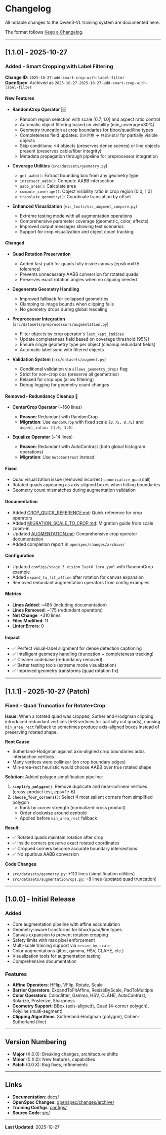# Changelog

All notable changes to the Qwen3-VL training system are documented here.

The format follows [Keep a Changelog](https://keepachangelog.com/en/1.0.0/).

---

## [1.1.0] - 2025-10-27

### Added - Smart Cropping with Label Filtering

**Change ID**: `2025-10-27-add-smart-crop-with-label-filter`  
**OpenSpec**: Archived as `2025-10-27-2025-10-27-add-smart-crop-with-label-filter`

#### New Features
- **RandomCrop Operator** 🆕
  - Random region selection with scale [0.7, 1.0] and aspect ratio control
  - Automatic object filtering based on visibility (min_coverage=30%)
  - Geometry truncation at crop boundaries for bbox/quad/line types
  - Completeness field updates: `显示完整` → `只显示部分` for partially visible objects
  - Skip conditions: <4 objects (preserves dense scenes) or line objects present (preserves cable/fiber integrity)
  - Metadata propagation through pipeline for preprocessor integration

- **Coverage Utilities** (`src/datasets/geometry.py`)
  - `get_aabb()`: Extract bounding box from any geometry type
  - `intersect_aabb()`: Compute AABB intersection
  - `aabb_area()`: Calculate area
  - `compute_coverage()`: Object visibility ratio in crop region [0.0, 1.0]
  - `translate_geometry()`: Coordinate translation by offset

- **Enhanced Visualization** (`vis_tools/vis_augment_compare.py`)
  - Extreme testing mode with all augmentation operations
  - Comprehensive parameter coverage (geometric, color, effects)
  - Improved output messages showing test scenarios
  - Support for crop visualization and object count tracking

#### Changed
- **Quad Rotation Preservation**
  - Added fast-path for quads fully inside canvas (epsilon=0.5 tolerance)
  - Prevents unnecessary AABB conversion for rotated quads
  - Preserves exact rotation angles when no clipping needed

- **Degenerate Geometry Handling**
  - Improved fallback for collapsed geometries
  - Clamping to image bounds when clipping fails
  - No geometry drops during global rescaling

- **Preprocessor Integration** (`src/datasets/preprocessors/augmentation.py`)
  - Filter objects by crop operator's `last_kept_indices`
  - Update completeness field based on coverage threshold (95%)
  - Ensure single geometry type per object (cleanup redundant fields)
  - Automatic label sync with filtered objects

- **Validation System** (`src/datasets/augment.py`)
  - Conditional validation via `allows_geometry_drops` flag
  - Strict for non-crop ops (preserve all geometries)
  - Relaxed for crop ops (allow filtering)
  - Debug logging for geometry count changes

#### Removed - Redundancy Cleanup 🧹
- **CenterCrop Operator** (~160 lines)
  - **Reason**: Redundant with RandomCrop
  - **Migration**: Use `RandomCrop` with fixed scale `[0.75, 0.75]` and `aspect_ratio: [1.0, 1.0]`
  
- **Equalize Operator** (~14 lines)
  - **Reason**: Redundant with AutoContrast (both global histogram operations)
  - **Migration**: Use `AutoContrast` instead

#### Fixed
- Quad visualization issue (removed incorrect `canonicalize_quad` call)
- Rotated quads appearing as axis-aligned boxes when hitting boundaries
- Geometry count mismatches during augmentation validation

#### Documentation
- Added [CROP_QUICK_REFERENCE.md](CROP_QUICK_REFERENCE.md): Quick reference for crop operators
- Added [MIGRATION_SCALE_TO_CROP.md](MIGRATION_SCALE_TO_CROP.md): Migration guide from scale zoom-in
- Updated [AUGMENTATION.md](AUGMENTATION.md): Comprehensive crop operator documentation
- Added completion report in `openspec/changes/archive/`

#### Configuration
- Updated `configs/stage_3_vision_last6_lora.yaml` with RandomCrop example
- Added `expand_to_fit_affine` after rotation for canvas expansion
- Removed redundant augmentation operators from config examples

#### Metrics
- **Lines Added**: ~485 (including documentation)
- **Lines Removed**: ~175 (redundant operators)
- **Net Change**: +310 lines
- **Files Modified**: 11
- **Linter Errors**: 0

#### Impact
- ✅ Perfect visual-label alignment for dense detection captioning
- ✅ Intelligent geometry handling (truncation + completeness tracking)
- ✅ Cleaner codebase (redundancy removed)
- ✅ Better testing tools (extreme mode visualization)
- ✅ Improved geometry transforms (quad rotation fix)

---

## [1.1.1] - 2025-10-27 (Patch)

### Fixed - Quad Truncation for Rotate+Crop

**Issue**: When a rotated quad was cropped, Sutherland-Hodgman clipping introduced redundant vertices (5-8 vertices for partially cut quads), causing `min_area_rect` fallback to sometimes produce axis-aligned boxes instead of preserving rotated shape.

**Root Cause**:
- Sutherland-Hodgman against axis-aligned crop boundaries adds intersection vertices
- Many vertices were collinear (on crop boundary edges)
- Min-area-rect heuristic would choose AABB over true rotated shape

**Solution**:
Added polygon simplification pipeline:
1. **`simplify_polygon()`**: Remove duplicate and near-collinear vertices (cross-product test, eps=1e-6)
2. **`choose_four_corners()`**: Select 4 most salient corners from simplified polygon
   - Rank by corner strength (normalized cross product)
   - Order clockwise around centroid
   - Applied before `min_area_rect` fallback

**Result**:
- ✅ Rotated quads maintain rotation after crop
- ✅ Inside corners preserve exact rotated coordinates
- ✅ Cropped corners become accurate boundary intersections
- ✅ No spurious AABB conversion

**Code Changes**:
- `src/datasets/geometry.py`: +110 lines (simplification utilities)
- `src/datasets/augmentation/ops.py`: +8 lines (updated quad truncation)

---

## [1.0.0] - Initial Release

### Added
- Core augmentation pipeline with affine accumulation
- Geometry-aware transforms for bbox/quad/line types
- Canvas expansion to prevent rotation cropping
- Safety limits with max pixel enforcement
- Multi-scale training support via `resize_by_scale`
- Color augmentations (jitter, gamma, HSV, CLAHE, etc.)
- Visualization tools for augmentation testing
- Comprehensive documentation

### Features
- **Affine Operators**: HFlip, VFlip, Rotate, Scale
- **Barrier Operators**: ExpandToFitAffine, ResizeByScale, PadToMultiple
- **Color Operators**: ColorJitter, Gamma, HSV, CLAHE, AutoContrast, Solarize, Posterize, Sharpness
- **Geometry Support**: BBox (axis-aligned), Quad (4-corner polygon), Polyline (multi-segment)
- **Clipping Algorithms**: Sutherland-Hodgman (polygon), Cohen-Sutherland (line)

---

## Version Numbering

- **Major** (X.0.0): Breaking changes, architecture shifts
- **Minor** (0.X.0): New features, capabilities
- **Patch** (0.0.X): Bug fixes, refinements

---

## Links

- **Documentation**: [docs/](.)
- **OpenSpec Changes**: [openspec/changes/archive/](../openspec/changes/archive/)
- **Training Configs**: [configs/](../configs/)
- **Source Code**: [src/](../src/)

---

**Last Updated**: 2025-10-27

